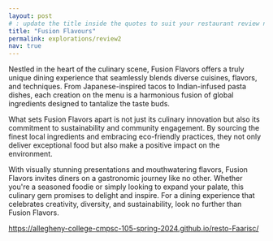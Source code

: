 ```yaml
---
layout: post
# : update the title inside the quotes to suit your restaurant review needs
title: "Fusion Flavours"
permalink: explorations/review2
nav: true
---
```



Nestled in the heart of the culinary scene, Fusion Flavors offers a truly unique dining experience that seamlessly blends diverse cuisines, flavors, and techniques. From Japanese-inspired tacos to Indian-infused pasta dishes, each creation on the menu is a harmonious fusion of global ingredients designed to tantalize the taste buds.

What sets Fusion Flavors apart is not just its culinary innovation but also its commitment to sustainability and community engagement. By sourcing the finest local ingredients and embracing eco-friendly practices, they not only deliver exceptional food but also make a positive impact on the environment.

With visually stunning presentations and mouthwatering flavors, Fusion Flavors invites diners on a gastronomic journey like no other. Whether you're a seasoned foodie or simply looking to expand your palate, this culinary gem promises to delight and inspire. For a dining experience that celebrates creativity, diversity, and sustainability, look no further than Fusion Flavors.

<https://allegheny-college-cmpsc-105-spring-2024.github.io/resto-Faarisc/>
